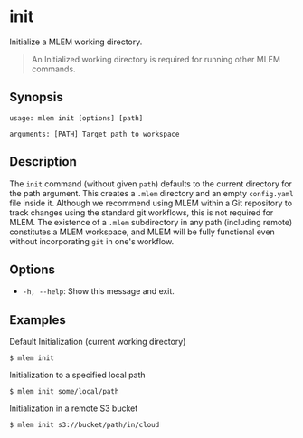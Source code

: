# init

Initialize a MLEM working directory.

> An Initialized working directory is required for running other MLEM commands.

## Synopsis

```usage
usage: mlem init [options] [path]

arguments: [PATH] Target path to workspace
```

## Description

The `init` command (without given `path`) defaults to the current directory for
the path argument. This creates a `.mlem` directory and an empty `config.yaml`
file inside it. Although we recommend using MLEM within a Git repository to
track changes using the standard git workflows, this is not required for MLEM.
The existence of a `.mlem` subdirectory in any path (including remote)
constitutes a MLEM workspace, and MLEM will be fully functional even without
incorporating `git` in one's workflow.

## Options

- `-h, --help`: Show this message and exit.

## Examples

Default Initialization (current working directory)

```cli
$ mlem init
```

Initialization to a specified local path

```cli
$ mlem init some/local/path
```

Initialization in a remote S3 bucket

```cli
$ mlem init s3://bucket/path/in/cloud
```
